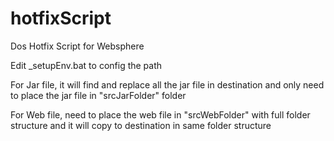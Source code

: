 # hotfixScript
Dos Hotfix Script for Websphere

Edit _setupEnv.bat to config the path

For Jar file, it will find and replace all the jar file in destination and only need to place the jar file in "srcJarFolder" folder
  
For Web file, need to place the web file in "srcWebFolder" with full folder structure and it will copy to destination in same folder structure
